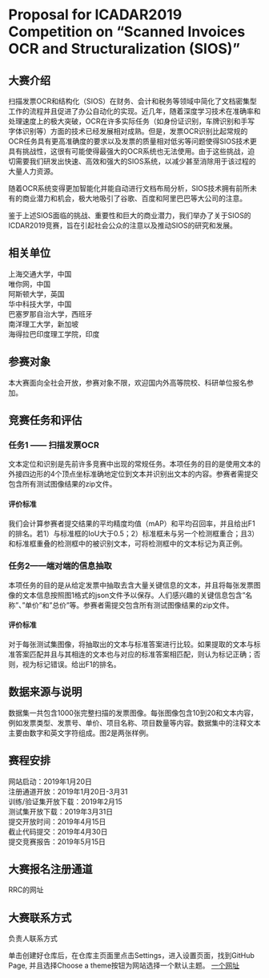 # Proposal for ICADAR2019 Competition on “Scanned Invoices OCR and Structuralization (SIOS)”
## 大赛介绍
扫描发票OCR和结构化（SIOS）在财务、会计和税务等领域中简化了文档密集型工作的流程并且促进了办公自动化的实现。近几年，随着深度学习技术在准确率和处理速度上的极大突破，OCR在许多实际任务（如身份证识别，车牌识别和手写字体识别等）方面的技术已经发展相对成熟。但是，发票OCR识别比起常规的OCR任务具有更高准确度的要求以及发票的质量相对低劣等问题使得SIOS技术更具有挑战性，这很有可能使得最强大的OCR系统也无法使用。由于这些挑战，迫切需要我们研发出快速、高效和强大的SIOS系统，以减少甚至消除用于该过程的大量人力资源。

随着OCR系统变得更加智能化并能自动进行文档布局分析，SIOS技术拥有前所未有的商业潜力和机会，极大地吸引了谷歌、百度和阿里巴巴等大公司的注意。

鉴于上述SIOS面临的挑战、重要性和巨大的商业潜力，我们举办了关于SIOS的ICDAR2019竞赛，旨在引起社会公众的注意以及推动SIOS的研究和发展。
## 相关单位
上海交通大学，中国<br />
唯你网，中国<br />
阿斯顿大学，英国<br />
华中科技大学，中国<br />
巴塞罗那自治大学，西班牙<br />
南洋理工大学，新加坡<br />
海得拉巴印度理工学院，印度<br />
## 参赛对象
本大赛面向全社会开放，参赛对象不限，欢迎国内外高等院校、科研单位报名参加。
## 竞赛任务和评估
### 任务1 —— 扫描发票OCR
文本定位和识别是先前许多竞赛中出现的常规任务。本项任务的目的是使用文本的外接四边形的4个顶点坐标准确地定位到文本并识别出文本的内容。参赛者需提交包含所有测试图像结果的zip文件。
#### 评价标准
我们会计算参赛者提交结果的平均精度均值（mAP）和平均召回率，并且给出F1的排名。若1）与标准框的IoU大于0.5；2）标准框未与另一个检测框重合；且3）和标准框重叠的检测框中的被识别文本，可将检测框中的文本标记为真正例。
### 任务2——端对端的信息抽取
本项任务的目的是从给定发票中抽取去含大量关键信息的文本，并且将每张发票图像的文本信息按照图1格式的json文件予以保存。人们感兴趣的关键信息包含”名称”、”单价”和”总价”等。参赛者需提交包含所有测试图像结果的zip文件。
#### 评价标准
对于每张测试集图像，将抽取出的文本与标准答案进行比较。如果提取的文本与标准答案匹配并且与其相连的文本也与对应的标准答案相匹配，则认为标记正确；否则，视为标记错误。给出F1的排名。
## 数据来源与说明
数据集一共包含1000张完整扫描的发票图像。每张图像包含10到20和文本内容，例如发票类型、发票号、单价、项目名称、项目数量等内容。数据集中的注释文本主要由数字和英文字符组成。图2是两张样例。
## 赛程安排
网站启动：2019年1月20日<br />
注册通道开放：2019年1月20日-3月31<br />
训练/验证集开放下载：2019年2月15<br />
测试集开放下载：2019年3月31日<br />
提交开放时间：2019年4月15日<br />
截止代码提交：2019年4月30日<br />
提交竞赛报告：2019年5月15日
## 大赛报名注册通道
RRC的网址
## 大赛联系方式
负责人联系方式

单击创建好仓库后，在仓库主页面里点击Settings，进入设置页面，找到GitHub Page, 并且选择Choose a theme按钮为网站选择一个默认主题。
[一个网址](http://www.cnblogs.com/yzkk/p/6360592.html)
